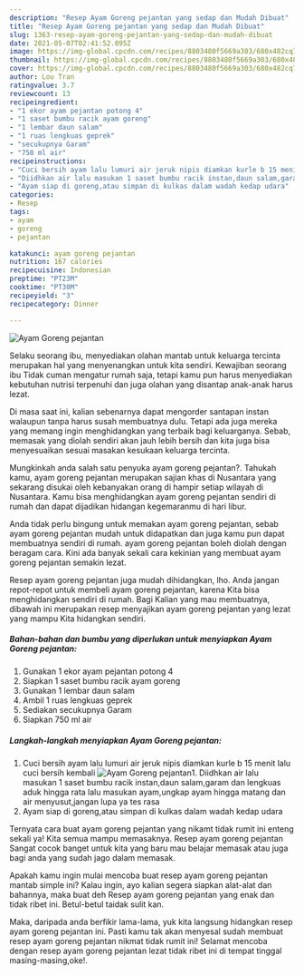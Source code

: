 ```yaml
---
description: "Resep Ayam Goreng pejantan yang sedap dan Mudah Dibuat"
title: "Resep Ayam Goreng pejantan yang sedap dan Mudah Dibuat"
slug: 1363-resep-ayam-goreng-pejantan-yang-sedap-dan-mudah-dibuat
date: 2021-05-07T02:41:52.095Z
image: https://img-global.cpcdn.com/recipes/8803480f5669a303/680x482cq70/ayam-goreng-pejantan-foto-resep-utama.jpg
thumbnail: https://img-global.cpcdn.com/recipes/8803480f5669a303/680x482cq70/ayam-goreng-pejantan-foto-resep-utama.jpg
cover: https://img-global.cpcdn.com/recipes/8803480f5669a303/680x482cq70/ayam-goreng-pejantan-foto-resep-utama.jpg
author: Lou Tran
ratingvalue: 3.7
reviewcount: 13
recipeingredient:
- "1 ekor ayam pejantan potong 4"
- "1 saset bumbu racik ayam goreng"
- "1 lembar daun salam"
- "1 ruas lengkuas geprek"
- "secukupnya Garam"
- "750 ml air"
recipeinstructions:
- "Cuci bersih ayam lalu lumuri air jeruk nipis diamkan kurle b 15 menit lalu cuci bersih kembali"
- "Diidhkan air lalu masukan 1 saset bumbu racik instan,daun salam,garam dan lengkuas aduk hingga rata lalu masukan ayam,ungkap ayam hingga matang dan air menyusut,jangan lupa ya tes rasa"
- "Ayam siap di goreng,atau simpan di kulkas dalam wadah kedap udara"
categories:
- Resep
tags:
- ayam
- goreng
- pejantan

katakunci: ayam goreng pejantan 
nutrition: 167 calories
recipecuisine: Indonesian
preptime: "PT23M"
cooktime: "PT30M"
recipeyield: "3"
recipecategory: Dinner

---
```



![Ayam Goreng pejantan](https://img-global.cpcdn.com/recipes/8803480f5669a303/680x482cq70/ayam-goreng-pejantan-foto-resep-utama.jpg)

Selaku seorang ibu, menyediakan olahan mantab untuk keluarga tercinta merupakan hal yang menyenangkan untuk kita sendiri. Kewajiban seorang ibu Tidak cuman mengatur rumah saja, tetapi kamu pun harus menyediakan kebutuhan nutrisi terpenuhi dan juga olahan yang disantap anak-anak harus lezat.

Di masa  saat ini, kalian sebenarnya dapat mengorder santapan instan walaupun tanpa harus susah membuatnya dulu. Tetapi ada juga mereka yang memang ingin menghidangkan yang terbaik bagi keluarganya. Sebab, memasak yang diolah sendiri akan jauh lebih bersih dan kita juga bisa menyesuaikan sesuai masakan kesukaan keluarga tercinta. 



Mungkinkah anda salah satu penyuka ayam goreng pejantan?. Tahukah kamu, ayam goreng pejantan merupakan sajian khas di Nusantara yang sekarang disukai oleh kebanyakan orang di hampir setiap wilayah di Nusantara. Kamu bisa menghidangkan ayam goreng pejantan sendiri di rumah dan dapat dijadikan hidangan kegemaranmu di hari libur.

Anda tidak perlu bingung untuk memakan ayam goreng pejantan, sebab ayam goreng pejantan mudah untuk didapatkan dan juga kamu pun dapat membuatnya sendiri di rumah. ayam goreng pejantan boleh diolah dengan beragam cara. Kini ada banyak sekali cara kekinian yang membuat ayam goreng pejantan semakin lezat.

Resep ayam goreng pejantan juga mudah dihidangkan, lho. Anda jangan repot-repot untuk membeli ayam goreng pejantan, karena Kita bisa menghidangkan sendiri di rumah. Bagi Kalian yang mau membuatnya, dibawah ini merupakan resep menyajikan ayam goreng pejantan yang lezat yang mampu Kita hidangkan sendiri.

<!--inarticleads1-->

##### Bahan-bahan dan bumbu yang diperlukan untuk menyiapkan Ayam Goreng pejantan:

1. Gunakan 1 ekor ayam pejantan potong 4
1. Siapkan 1 saset bumbu racik ayam goreng
1. Gunakan 1 lembar daun salam
1. Ambil 1 ruas lengkuas geprek
1. Sediakan secukupnya Garam
1. Siapkan 750 ml air




<!--inarticleads2-->

##### Langkah-langkah menyiapkan Ayam Goreng pejantan:

1. Cuci bersih ayam lalu lumuri air jeruk nipis diamkan kurle b 15 menit lalu cuci bersih kembali
<img src="https://img-global.cpcdn.com/steps/c8b9727e54ac03f6/160x128cq70/ayam-goreng-pejantan-langkah-memasak-1-foto.jpg" alt="Ayam Goreng pejantan">1. Diidhkan air lalu masukan 1 saset bumbu racik instan,daun salam,garam dan lengkuas aduk hingga rata lalu masukan ayam,ungkap ayam hingga matang dan air menyusut,jangan lupa ya tes rasa
1. Ayam siap di goreng,atau simpan di kulkas dalam wadah kedap udara




Ternyata cara buat ayam goreng pejantan yang nikamt tidak rumit ini enteng sekali ya! Kita semua mampu memasaknya. Resep ayam goreng pejantan Sangat cocok banget untuk kita yang baru mau belajar memasak atau juga bagi anda yang sudah jago dalam memasak.

Apakah kamu ingin mulai mencoba buat resep ayam goreng pejantan mantab simple ini? Kalau ingin, ayo kalian segera siapkan alat-alat dan bahannya, maka buat deh Resep ayam goreng pejantan yang enak dan tidak ribet ini. Betul-betul taidak sulit kan. 

Maka, daripada anda berfikir lama-lama, yuk kita langsung hidangkan resep ayam goreng pejantan ini. Pasti kamu tak akan menyesal sudah membuat resep ayam goreng pejantan nikmat tidak rumit ini! Selamat mencoba dengan resep ayam goreng pejantan lezat tidak ribet ini di tempat tinggal masing-masing,oke!.

